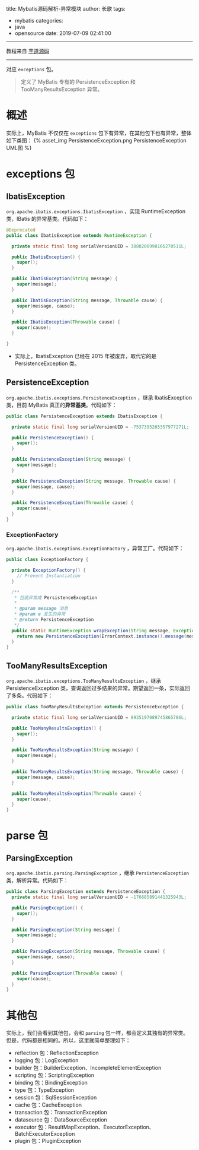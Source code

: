 title: Mybatis源码解析-异常模块
author: 长歌
tags:
  - mybatis
categories:
  - java
  - opensource
date: 2019-07-09 02:41:00
---
教程来自 [芋道源码](http://www.iocoder.cn/?github)
- - -
对应 `exceptions` 包。

> 定义了 MyBatis 专有的 PersistenceException 和 TooManyResultsException 异常。

<!-- More --> 

# 概述
实际上，MyBatis 不仅仅在 `exceptions` 包下有异常，在其他包下也有异常，整体如下类图：
{% asset_img PersistenceException.png PersistenceException UML图 %}


# exceptions 包

## IbatisException
`org.apache.ibatis.exceptions.IbatisException` ，实现 RuntimeException 类，IBatis 的异常基类。代码如下：
```java
@Deprecated
public class IbatisException extends RuntimeException {

  private static final long serialVersionUID = 3880206998166270511L;

  public IbatisException() {
    super();
  }

  public IbatisException(String message) {
    super(message);
  }

  public IbatisException(String message, Throwable cause) {
    super(message, cause);
  }

  public IbatisException(Throwable cause) {
    super(cause);
  }

}
```
 - 实际上，IbatisException 已经在 2015 年被废弃，取代它的是 PersistenceException 类。

## PersistenceException
`org.apache.ibatis.exceptions.PersistenceException` ，继承 IbatisException 类，目前 MyBatis 真正的**异常基类**。代码如下：
```java
public class PersistenceException extends IbatisException {

  private static final long serialVersionUID = -7537395265357977271L;

  public PersistenceException() {
    super();
  }

  public PersistenceException(String message) {
    super(message);
  }

  public PersistenceException(String message, Throwable cause) {
    super(message, cause);
  }

  public PersistenceException(Throwable cause) {
    super(cause);
  }
}
```
### ExceptionFactory
`org.apache.ibatis.exceptions.ExceptionFactory` ，异常工厂。代码如下：
```java
public class ExceptionFactory {

  private ExceptionFactory() {
    // Prevent Instantiation
  }

  /**
   * 包装异常成 PersistenceException
   *
   * @param message 消息
   * @param e 发生的异常
   * @return PersistenceException
   */
  public static RuntimeException wrapException(String message, Exception e) {
    return new PersistenceException(ErrorContext.instance().message(message).cause(e).toString(), e);
  }
}
```
## TooManyResultsException
`org.apache.ibatis.exceptions.TooManyResultsException` ，继承 PersistenceException 类，查询返回过多结果的异常。期望返回一条，实际返回了多条。代码如下：
```java
public class TooManyResultsException extends PersistenceException {

  private static final long serialVersionUID = 8935197089745865786L;

  public TooManyResultsException() {
    super();
  }

  public TooManyResultsException(String message) {
    super(message);
  }

  public TooManyResultsException(String message, Throwable cause) {
    super(message, cause);
  }

  public TooManyResultsException(Throwable cause) {
    super(cause);
  }
}
```

# parse 包

## ParsingException
`org.apache.ibatis.parsing.ParsingException` ，继承 `PersistenceException` 类，解析异常。代码如下：
```java
public class ParsingException extends PersistenceException {
  private static final long serialVersionUID = -176685891441325943L;

  public ParsingException() {
    super();
  }

  public ParsingException(String message) {
    super(message);
  }

  public ParsingException(String message, Throwable cause) {
    super(message, cause);
  }

  public ParsingException(Throwable cause) {
    super(cause);
  }
}
```

# 其他包
实际上，我们会看到其他包，会和 `parsing` 包一样，都会定义其独有的异常类。但是，代码都是相同的。所以，这里就简单整理如下：
- reflection 包：ReflectionException
- logging 包：LogException
- builder 包：BuilderException、IncompleteElementException
- scripting 包：ScriptingException
- binding 包：BindingException
- type 包：TypeException
- session 包：SqlSessionException
- cache 包：CacheException
- transaction 包：TransactionException
- datasource 包：DataSourceException
- executor 包：ResultMapException、ExecutorException、BatchExecutorException
- plugin 包：PluginException